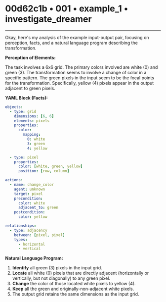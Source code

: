 # 00d62c1b • 001 • example_1 • investigate_dreamer

---
Okay, here's my analysis of the example input-output pair, focusing on perception, facts, and a natural language program describing the transformation.

**Perception of Elements:**

The task involves a 6x6 grid. The primary colors involved are white (0) and green (3). The transformation seems to involve a change of color in a specific pattern. The green pixels in the input seem to be the focal points for the transformation. Specifically, yellow (4) pixels appear in the output adjacent to green pixels.

**YAML Block (Facts):**



```yaml
objects:
  - type: grid
    dimensions: [6, 6]
    elements: pixels
    properties:
      color:
        mapping:
          0: white
          3: green
          4: yellow

  - type: pixel
    properties:
      color: [white, green, yellow]
      position: [row, column]

actions:
  - name: change_color
    agent: unknown
    target: pixel
    precondition:
      color: white
      adjacent_to: green
    postcondition:
      color: yellow

relationships:
  - type: adjacency
    between: [pixel, pixel]
    types:
      - horizontal
      - vertical
```



**Natural Language Program:**

1.  **Identify** all green (3) pixels in the input grid.
2.  **Locate** all white (0) pixels that are directly adjacent (horizontally or vertically, but not diagonally) to any green pixel.
3.  **Change** the color of those located white pixels to yellow (4).
4.  **Keep** all the green and originally-non-adjacent white pixels.
5.  The output grid retains the same dimensions as the input grid.

